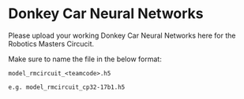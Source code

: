 # Donkey Car Neural Networks

Please upload your working Donkey Car Neural Networks here for the Robotics Masters Circucit.

Make sure to name the file in the below format:
```
model_rmcircuit_<teamcode>.h5

e.g. model_rmcircuit_cp32-17b1.h5
```
